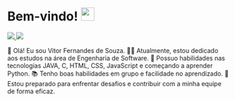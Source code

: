 <h1> Bem-vindo! <img src="https://raw.githubusercontent.com/MartinHeinz/MartinHeinz/master/wave.gif" width="30px"> </h1>
<p align='center'>
</p>

<a href="https://www.linkedin.com/in/vitor-fernandes-b6891123a/" target="_blank">
  <img src="https://img.shields.io/badge/-LinkedIn-%230077B5?style=flat&logo=linkedin&logoColor=white" target="_blank">  
</a>  
<a href="mailto:vifersouza@gmail.com?subject=Olá!">
  <img src="https://img.shields.io/badge/Gmail-D14836?style=flat&logo=gmail&logoColor=white" target="_blank">
</a>

👋 Olá! Eu sou Vitor Fernandes de Souza.
👨‍💻 Atualmente, estou dedicado aos estudos na área de Engenharia de Software.
🔗 Possuo habilidades nas tecnologias JAVA, C, HTML, CSS, JavaScript e começando a aprender Python.
📚 Tenho boas habilidades em grupo e facilidade no aprendizado.
🤝 Estou preparado para enfrentar desafios e contribuir com a minha equipe de forma eficaz.
